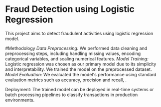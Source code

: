 # Fraud Detection using Logistic Regression
This project aims to detect fraudulent activities using logistic regression model.


#Methodology
  *Data Preprocessing:* We performed data cleaning and preprocessing steps, including handling missing values, encoding categorical variables, and scaling numerical features.
  *Model Training:* Logistic regression was chosen as our primary model due to its simplicity and interpretability. We trained the model on the preprocessed dataset.
  *Model Evaluation:* We evaluated the model's performance using standard evaluation metrics such as accuracy, precision and recall, . 
  
Deployment: The trained model can be deployed in real-time systems or batch processing pipelines to classify transactions in production environments.
